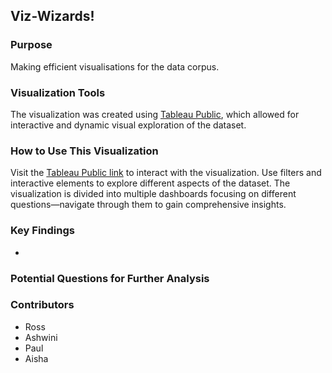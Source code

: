 ## Viz-Wizards!

### Purpose
Making efficient visualisations for the data corpus.

### Visualization Tools

The visualization was created using [Tableau Public](https://public.tableau.com/app/profile/ross.gray/viz/MakeDataCountHackathonVisualisations/CitationsandLogCitationsbySubjectArea), which allowed for interactive and dynamic visual exploration of the dataset.

### How to Use This Visualization
Visit the [Tableau Public link](https://public.tableau.com/app/profile/ross.gray/viz/MakeDataCountHackathonVisualisations/CitationsandLogCitationsbySubjectArea) to interact with the visualization.
Use filters and interactive elements to explore different aspects of the dataset.
The visualization is divided into multiple dashboards focusing on different questions—navigate through them to gain comprehensive insights.

### Key Findings

- 


### Potential Questions for Further Analysis


### Contributors

- Ross
- Ashwini
- Paul
- Aisha
